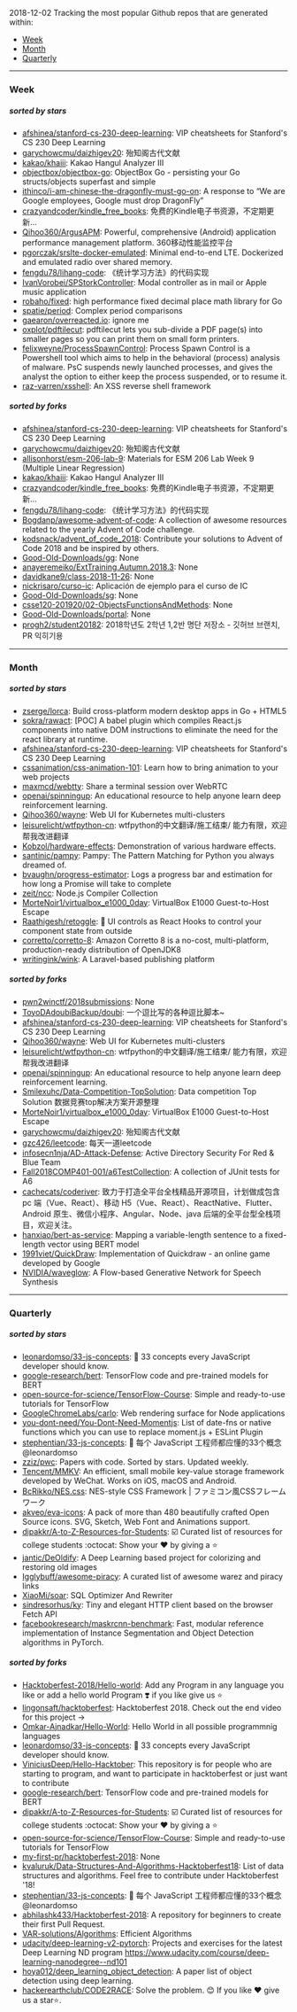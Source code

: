 2018-12-02
Tracking the most popular Github repos that are generated within: 
* [Week](https://github.com/polebug/github_trending_spider/blob/master/2018-12-02.md#week)
* [Month](https://github.com/polebug/github_trending_spider/blob/master/2018-12-02.md#month)
* [Quarterly](https://github.com/polebug/github_trending_spider/blob/master/2018-12-02.md#quarterly)
--- 
### Week 
##### sorted by stars 
* [afshinea/stanford-cs-230-deep-learning](https://github.com/afshinea/stanford-cs-230-deep-learning): VIP cheatsheets for Stanford's CS 230 Deep Learning
* [garychowcmu/daizhigev20](https://github.com/garychowcmu/daizhigev20): 殆知阁古代文献
* [kakao/khaiii](https://github.com/kakao/khaiii): Kakao Hangul Analyzer III
* [objectbox/objectbox-go](https://github.com/objectbox/objectbox-go): ObjectBox Go - persisting your Go structs/objects superfast and simple
* [ithinco/i-am-chinese-the-dragonfly-must-go-on](https://github.com/ithinco/i-am-chinese-the-dragonfly-must-go-on): A response to “We are Google employees, Google must drop DragonFly” 
* [crazyandcoder/kindle_free_books](https://github.com/crazyandcoder/kindle_free_books): 免费的Kindle电子书资源，不定期更新...
* [Qihoo360/ArgusAPM](https://github.com/Qihoo360/ArgusAPM): Powerful, comprehensive (Android) application performance management platform. 360移动性能监控平台
* [pgorczak/srslte-docker-emulated](https://github.com/pgorczak/srslte-docker-emulated): Minimal end-to-end LTE. Dockerized and emulated radio over shared memory.
* [fengdu78/lihang-code](https://github.com/fengdu78/lihang-code): 《统计学习方法》的代码实现
* [IvanVorobei/SPStorkController](https://github.com/IvanVorobei/SPStorkController): Modal controller as in mail or Apple music application
* [robaho/fixed](https://github.com/robaho/fixed): high performance fixed decimal place math library for Go
* [spatie/period](https://github.com/spatie/period): Complex period comparisons
* [gaearon/overreacted.io](https://github.com/gaearon/overreacted.io): ignore me
* [oxplot/pdftilecut](https://github.com/oxplot/pdftilecut): pdftilecut lets you sub-divide a PDF page(s) into smaller pages so you can print them on small form printers.
* [felixweyne/ProcessSpawnControl](https://github.com/felixweyne/ProcessSpawnControl): Process Spawn Control is a Powershell tool which aims to help in the behavioral (process) analysis of malware. PsC suspends newly launched processes, and gives the analyst the option to either keep the process suspended, or to resume it.
* [raz-varren/xsshell](https://github.com/raz-varren/xsshell): An XSS reverse shell framework
##### sorted by forks 
* [afshinea/stanford-cs-230-deep-learning](https://github.com/afshinea/stanford-cs-230-deep-learning): VIP cheatsheets for Stanford's CS 230 Deep Learning
* [garychowcmu/daizhigev20](https://github.com/garychowcmu/daizhigev20): 殆知阁古代文献
* [allisonhorst/esm-206-lab-9](https://github.com/allisonhorst/esm-206-lab-9): Materials for ESM 206 Lab Week 9 (Multiple Linear Regression)
* [kakao/khaiii](https://github.com/kakao/khaiii): Kakao Hangul Analyzer III
* [crazyandcoder/kindle_free_books](https://github.com/crazyandcoder/kindle_free_books): 免费的Kindle电子书资源，不定期更新...
* [fengdu78/lihang-code](https://github.com/fengdu78/lihang-code): 《统计学习方法》的代码实现
* [Bogdanp/awesome-advent-of-code](https://github.com/Bogdanp/awesome-advent-of-code): A collection of awesome resources related to the yearly Advent of Code challenge.
* [kodsnack/advent_of_code_2018](https://github.com/kodsnack/advent_of_code_2018): Contribute your solutions to Advent of Code 2018 and be inspired by others.
* [Good-Old-Downloads/gg](https://github.com/Good-Old-Downloads/gg): None
* [anayeremeiko/ExtTraining.Autumn.2018.3](https://github.com/anayeremeiko/ExtTraining.Autumn.2018.3): None
* [davidkane9/class-2018-11-26](https://github.com/davidkane9/class-2018-11-26): None
* [nickrisaro/curso-ic](https://github.com/nickrisaro/curso-ic): Aplicación de ejemplo para el curso de IC
* [Good-Old-Downloads/sg](https://github.com/Good-Old-Downloads/sg): None
* [csse120-201920/02-ObjectsFunctionsAndMethods](https://github.com/csse120-201920/02-ObjectsFunctionsAndMethods): None
* [Good-Old-Downloads/portal](https://github.com/Good-Old-Downloads/portal): None
* [progh2/student20182](https://github.com/progh2/student20182): 2018학년도 2학년 1,2반 명단 저장소 - 깃허브 브랜치, PR 익히기용
--- 
### Month 
##### sorted by stars 
* [zserge/lorca](https://github.com/zserge/lorca): Build cross-platform modern desktop apps in Go + HTML5
* [sokra/rawact](https://github.com/sokra/rawact): [POC] A babel plugin which compiles React.js components into native DOM instructions to eliminate the need for the react library at runtime.
* [afshinea/stanford-cs-230-deep-learning](https://github.com/afshinea/stanford-cs-230-deep-learning): VIP cheatsheets for Stanford's CS 230 Deep Learning
* [cssanimation/css-animation-101](https://github.com/cssanimation/css-animation-101): Learn how to bring animation to your web projects
* [maxmcd/webtty](https://github.com/maxmcd/webtty): Share a terminal session over WebRTC
* [openai/spinningup](https://github.com/openai/spinningup): An educational resource to help anyone learn deep reinforcement learning.
* [Qihoo360/wayne](https://github.com/Qihoo360/wayne): Web UI for Kubernetes multi-clusters
* [leisurelicht/wtfpython-cn](https://github.com/leisurelicht/wtfpython-cn): wtfpython的中文翻译/施工结束/ 能力有限，欢迎帮我改进翻译
* [Kobzol/hardware-effects](https://github.com/Kobzol/hardware-effects): Demonstration of various hardware effects.
* [santinic/pampy](https://github.com/santinic/pampy): Pampy: The Pattern Matching for Python you always dreamed of.
* [bvaughn/progress-estimator](https://github.com/bvaughn/progress-estimator): Logs a progress bar and estimation for how long a Promise will take to complete
* [zeit/ncc](https://github.com/zeit/ncc): Node.js Compiler Collection
* [MorteNoir1/virtualbox_e1000_0day](https://github.com/MorteNoir1/virtualbox_e1000_0day): VirtualBox E1000 Guest-to-Host Escape
* [Raathigesh/retoggle](https://github.com/Raathigesh/retoggle): 🎨 UI controls as React Hooks to control your component state from outside
* [corretto/corretto-8](https://github.com/corretto/corretto-8): Amazon Corretto 8 is a no-cost, multi-platform, production-ready distribution of OpenJDK8
* [writingink/wink](https://github.com/writingink/wink): A Laravel-based publishing platform
##### sorted by forks 
* [pwn2winctf/2018submissions](https://github.com/pwn2winctf/2018submissions): None
* [ToyoDAdoubiBackup/doubi](https://github.com/ToyoDAdoubiBackup/doubi): 一个逗比写的各种逗比脚本~
* [afshinea/stanford-cs-230-deep-learning](https://github.com/afshinea/stanford-cs-230-deep-learning): VIP cheatsheets for Stanford's CS 230 Deep Learning
* [Qihoo360/wayne](https://github.com/Qihoo360/wayne): Web UI for Kubernetes multi-clusters
* [leisurelicht/wtfpython-cn](https://github.com/leisurelicht/wtfpython-cn): wtfpython的中文翻译/施工结束/ 能力有限，欢迎帮我改进翻译
* [openai/spinningup](https://github.com/openai/spinningup): An educational resource to help anyone learn deep reinforcement learning.
* [Smilexuhc/Data-Competition-TopSolution](https://github.com/Smilexuhc/Data-Competition-TopSolution): Data competition Top Solution 数据竞赛top解决方案开源整理
* [MorteNoir1/virtualbox_e1000_0day](https://github.com/MorteNoir1/virtualbox_e1000_0day): VirtualBox E1000 Guest-to-Host Escape
* [garychowcmu/daizhigev20](https://github.com/garychowcmu/daizhigev20): 殆知阁古代文献
* [gzc426/leetcode](https://github.com/gzc426/leetcode): 每天一道leetcode
* [infosecn1nja/AD-Attack-Defense](https://github.com/infosecn1nja/AD-Attack-Defense): Active Directory Security For Red & Blue Team
* [Fall2018COMP401-001/a6TestCollection](https://github.com/Fall2018COMP401-001/a6TestCollection): A collection of JUnit tests for A6
* [cachecats/coderiver](https://github.com/cachecats/coderiver):  致力于打造全平台全栈精品开源项目，计划做成包含  pc 端（Vue、React）、移动 H5（Vue、React）、ReactNative、Flutter、Android 原生、微信小程序、Angular、Node、java 后端的全平台型全栈项目，欢迎关注。
* [hanxiao/bert-as-service](https://github.com/hanxiao/bert-as-service): Mapping a variable-length sentence to a fixed-length vector using BERT model
* [1991viet/QuickDraw](https://github.com/1991viet/QuickDraw): Implementation of Quickdraw - an online game developed by Google
* [NVIDIA/waveglow](https://github.com/NVIDIA/waveglow): A Flow-based Generative Network for Speech Synthesis
--- 
### Quarterly 
##### sorted by stars 
* [leonardomso/33-js-concepts](https://github.com/leonardomso/33-js-concepts): 📜 33 concepts every JavaScript developer should know.
* [google-research/bert](https://github.com/google-research/bert): TensorFlow code and pre-trained models for BERT
* [open-source-for-science/TensorFlow-Course](https://github.com/open-source-for-science/TensorFlow-Course): Simple and ready-to-use tutorials for TensorFlow 
* [GoogleChromeLabs/carlo](https://github.com/GoogleChromeLabs/carlo): Web rendering surface for Node applications
* [you-dont-need/You-Dont-Need-Momentjs](https://github.com/you-dont-need/You-Dont-Need-Momentjs): List of date-fns or native functions which you can use to replace moment.js + ESLint Plugin 
* [stephentian/33-js-concepts](https://github.com/stephentian/33-js-concepts): :scroll: 每个 JavaScript 工程师都应懂的33个概念 @leonardomso
* [zziz/pwc](https://github.com/zziz/pwc): Papers with code. Sorted by stars. Updated weekly. 
* [Tencent/MMKV](https://github.com/Tencent/MMKV): An efficient, small mobile key-value storage framework developed by WeChat. Works on iOS, macOS and Android.
* [BcRikko/NES.css](https://github.com/BcRikko/NES.css): NES-style CSS Framework | ファミコン風CSSフレームワーク
* [akveo/eva-icons](https://github.com/akveo/eva-icons): A pack of more than 480 beautifully crafted Open Source icons. SVG, Sketch, Web Font and Animations support.
* [dipakkr/A-to-Z-Resources-for-Students](https://github.com/dipakkr/A-to-Z-Resources-for-Students): :ballot_box_with_check: Curated list of resources for college students :octocat: Show your :heart: by giving a :star:
* [jantic/DeOldify](https://github.com/jantic/DeOldify): A Deep Learning based project for colorizing and restoring old images
* [Igglybuff/awesome-piracy](https://github.com/Igglybuff/awesome-piracy): A curated list of awesome warez and piracy links
* [XiaoMi/soar](https://github.com/XiaoMi/soar): SQL Optimizer And Rewriter
* [sindresorhus/ky](https://github.com/sindresorhus/ky): Tiny and elegant HTTP client based on the browser Fetch API
* [facebookresearch/maskrcnn-benchmark](https://github.com/facebookresearch/maskrcnn-benchmark): Fast, modular reference implementation of Instance Segmentation and Object Detection algorithms in PyTorch.
##### sorted by forks 
* [Hacktoberfest-2018/Hello-world](https://github.com/Hacktoberfest-2018/Hello-world): Add any  Program in any language you like or add a hello world Program ❣️ if you like give us :star:
* [lingonsaft/hacktoberfest](https://github.com/lingonsaft/hacktoberfest): Hacktoberfest 2018. Check out the end video for this project ->
* [Omkar-Ajnadkar/Hello-World](https://github.com/Omkar-Ajnadkar/Hello-World): Hello World in all possible programmnig languages
* [leonardomso/33-js-concepts](https://github.com/leonardomso/33-js-concepts): 📜 33 concepts every JavaScript developer should know.
* [ViniciusDeep/Hello-Hacktober](https://github.com/ViniciusDeep/Hello-Hacktober):  This repository is for people who are starting to program, and want to participate in hacktoberfest  or just want to contribute
* [google-research/bert](https://github.com/google-research/bert): TensorFlow code and pre-trained models for BERT
* [dipakkr/A-to-Z-Resources-for-Students](https://github.com/dipakkr/A-to-Z-Resources-for-Students): :ballot_box_with_check: Curated list of resources for college students :octocat: Show your :heart: by giving a :star:
* [open-source-for-science/TensorFlow-Course](https://github.com/open-source-for-science/TensorFlow-Course): Simple and ready-to-use tutorials for TensorFlow 
* [my-first-pr/hacktoberfest-2018](https://github.com/my-first-pr/hacktoberfest-2018): None
* [kvaluruk/Data-Structures-And-Algorithms-Hacktoberfest18](https://github.com/kvaluruk/Data-Structures-And-Algorithms-Hacktoberfest18): List of data structures and algorithms. Feel free to contribute under Hacktoberfest '18!
* [stephentian/33-js-concepts](https://github.com/stephentian/33-js-concepts): :scroll: 每个 JavaScript 工程师都应懂的33个概念 @leonardomso
* [abhilashk433/Hacktoberfest-2018](https://github.com/abhilashk433/Hacktoberfest-2018): A repository for beginners to create their first Pull Request. 
* [VAR-solutions/Algorithms](https://github.com/VAR-solutions/Algorithms): Efficient Algorithms
* [udacity/deep-learning-v2-pytorch](https://github.com/udacity/deep-learning-v2-pytorch): Projects and exercises for the latest Deep Learning ND program https://www.udacity.com/course/deep-learning-nanodegree--nd101
* [hoya012/deep_learning_object_detection](https://github.com/hoya012/deep_learning_object_detection): A paper list of object detection using deep learning.
* [hackerearthclub/CODE2RACE](https://github.com/hackerearthclub/CODE2RACE):  Solve the problem. 😊 If you like ❤ give us a star⭐.
